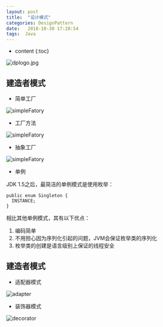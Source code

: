 ```yaml
---
layout: post
title:  "设计模式"
categories: DesignPattern
date:   2018-10-30 17:20:54
tags:  Java
---
```


* content
{:toc}

![dplogo.jpg](https://nickyadance.github.io/img/设计模式.jpg)

## 建造者模式

* 简单工厂

![simpleFatory](https://nickyadance.github.io/img/简单工厂.png)

* 工厂方法

![simpleFatory](https://nickyadance.github.io/img/工厂方法.png)

* 抽象工厂

![simpleFatory](https://nickyadance.github.io/img/抽象方法.png)

* 单例

JDK 1.5之后，最简洁的单例模式是使用枚举：
```
public enum Singleton {
  INSTANCE;
}
```
相比其他单例模式，其有以下优点：

1. 编码简单
2. 不用担心因为序列化引起的问题，JVM会保证枚举类的序列化
3. 枚举类的创建是语言级别上保证的线程安全

## 建造者模式

* 适配器模式

![adapter](https://nickyadance.github.io/img/适配器模式.png)  

* 装饰器模式

![decorator](https://nickyadance.github.io/img/装饰器模式.png)